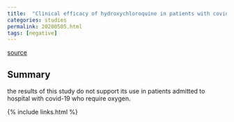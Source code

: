 ```yaml
---
title:  "Clinical efficacy of hydroxychloroquine in patients with covid-19 pneumonia who require oxygen: observational comparative study using routine care data"
categories: studies
permalink: 20200505.html
tags: [negative]
---
```


[source](https://www.bmj.com/content/369/bmj.m1844)

## Summary

the results of this study do not support its use in patients admitted to hospital with covid-19 who require oxygen.

{% include links.html %}
